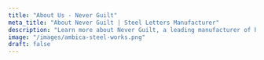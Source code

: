 ```yaml
---
title: "About Us - Never Guilt"
meta_title: "About Never Guilt | Steel Letters Manufacturer"
description: "Learn more about Never Guilt, a leading manufacturer of high-quality steel letters for signage and decorative purposes. Discover our history, values, and commitment to excellence."
image: "/images/ambica-steel-works.png"
draft: false
---
```

